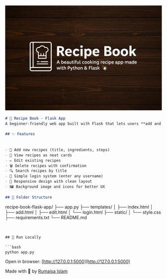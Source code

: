 <p align="center">
  <img src="banner.png" alt="Recipe Book Banner" />
</p>

```markdown
# 🧾 Recipe Book - Flask App
A beginner-friendly web app built with Flask that lets users **add and view cooking recipes**.

## ✨ Features


- 📝 Add new recipes (title, ingredients, steps)
- 📖 View recipes as neat cards
- ✏️ Edit existing recipes
- 🗑️ Delete recipes with confirmation
- 🔍 Search recipes by title
- 🔐 Simple login system (enter any username)
- 📱 Responsive design with clean layout
- 🖼️ Background image and icons for better UX

## 📁 Folder Structure
```
recipe-book-flask-app/
├── app.py
├── templates/
│ ├── index.html
│ ├── add.html
│ ├── edit.html
│ └── login.html
├── static/
│ └── style.css
├── requirements.txt
└── README.md
```


## 🚀 Run Locally

```bash
python app.py
```

Open in browser: [http://127.0.0.1:5000](http://127.0.0.1:5000)

Made with 💚 by [Rumaisa Islam](https://github.com/Rumaisas-islam)
